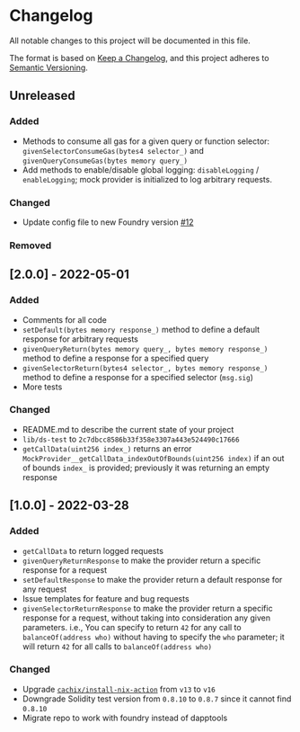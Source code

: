 # Changelog
All notable changes to this project will be documented in this file.

The format is based on [Keep a Changelog](https://keepachangelog.com/en/1.0.0/),
and this project adheres to [Semantic Versioning](https://semver.org/spec/v2.0.0.html).

## Unreleased

### Added

- Methods to consume all gas for a given query or function selector: `givenSelectorConsumeGas(bytes4 selector_)` and `givenQueryConsumeGas(bytes memory query_)`
- Add methods to enable/disable global logging: `disableLogging` / `enableLogging`; mock provider is initialized to log arbitrary requests.

### Changed
- Update config file to new Foundry version [#12](https://github.com/cleanunicorn/mockprovider/issues/12)

### Removed


## [2.0.0] - 2022-05-01

### Added

- Comments for all code
- `setDefault(bytes memory response_)` method to define a default response for arbitrary requests
- `givenQueryReturn(bytes memory query_, bytes memory response_)` method to define a response for a specified query
- `givenSelectorReturn(bytes4 selector_, bytes memory response_)` method to define a response for a specified selector (`msg.sig`)
- More tests

### Changed

- README.md to describe the current state of your project
- `lib/ds-test` to `2c7dbcc8586b33f358e3307a443e524490c17666`
- `getCallData(uint256 index_)` returns an error `MockProvider__getCallData_indexOutOfBounds(uint256 index)` if an out of bounds `index_` is provided; previously it was returning an empty response

## [1.0.0] - 2022-03-28

### Added

- `getCallData` to return logged requests
- `givenQueryReturnResponse` to make the provider return a specific response for a request
- `setDefaultResponse` to make the provider return a default response for any request
- Issue templates for feature and bug requests
- `givenSelectorReturnResponse` to make the provider return a specific response for a request, without taking into consideration any given parameters. i.e., You can specify to return `42` for any call to `balanceOf(address who)` without having to specify the `who` parameter; it will return `42` for all calls to `balanceOf(address who)`

### Changed

- Upgrade [`cachix/install-nix-action`](https://github.com/cachix/install-nix-action) from `v13` to `v16`
- Downgrade Solidity test version from `0.8.10` to `0.8.7` since it cannot find `0.8.10`
- Migrate repo to work with foundry instead of dapptools
